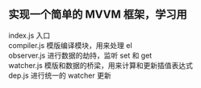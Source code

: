 #

## 实现一个简单的 MVVM 框架，学习用

index.js 入口  
compiler.js 模版编译模块，用来处理 el  
observer.js 进行数据的劫持，监听 set 和 get  
watcher.js 模版和数据的桥梁，用来计算和更新插值表达式  
dep.js 进行统一的 watcher 更新
